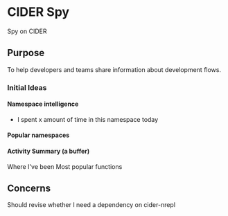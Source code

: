 # CIDER Spy

Spy on CIDER

## Purpose

To help developers and teams share information about development flows.

### Initial Ideas

#### Namespace intelligence

* I spent x amount of time in this namespace today

#### Popular namespaces

#### Activity Summary (a buffer)

Where I've been
Most popular functions

## Concerns

Should revise whether I need a dependency on cider-nrepl
